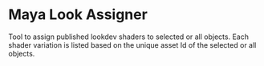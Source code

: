 # Maya Look Assigner

Tool to assign published lookdev shaders to selected or all objects.
Each shader variation is listed based on the unique asset Id of the
selected or all objects.

